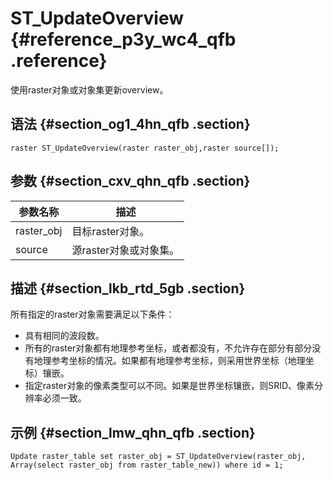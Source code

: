 # S​T\_UpdateOverview {#reference_p3y_wc4_qfb .reference}

使用raster对象或对象集更新overview。

## 语法 {#section_og1_4hn_qfb .section}

``` {#codeblock_0uh_ob6_0ny}
raster ST_UpdateOverview(raster raster_obj,raster source[]);
```

## 参数 {#section_cxv_qhn_qfb .section}

|参数名称|描述|
|----|--|
|raster\_obj|目标raster对象。|
|source|源raster对象或对象集。|

## 描述 {#section_lkb_rtd_5gb .section}

所有指定的raster对象需要满足以下条件：

-   具有相同的波段数。
-   所有的raster对象都有地理参考坐标，或者都没有，不允许存在部分有部分没有地理参考坐标的情况。如果都有地理参考坐标，则采用世界坐标（地理坐标）镶嵌。
-   指定raster对象的像素类型可以不同。如果是世界坐标镶嵌，则SRID、像素分辨率必须一致。

## 示例 {#section_lmw_qhn_qfb .section}

``` {#codeblock_po3_j8x_s5v}
Update raster_table set raster_obj = ST_UpdateOverview(raster_obj, Array(select raster_obj from raster_table_new)) where id = 1;
```

